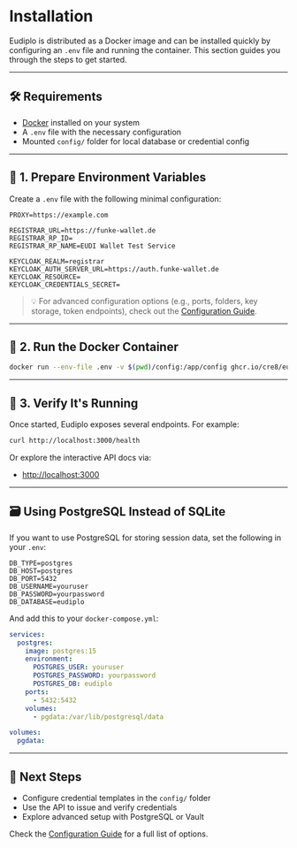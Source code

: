 # Installation

Eudiplo is distributed as a Docker image and can be installed quickly by configuring an `.env` file and running the container. This section guides you through the steps to get started.

---

## 🛠️ Requirements

- [Docker](https://www.docker.com/get-started) installed on your system
- A `.env` file with the necessary configuration
- Mounted `config/` folder for local database or credential config

---

## 📄 1. Prepare Environment Variables

Create a `.env` file with the following minimal configuration:

```env
PROXY=https://example.com

REGISTRAR_URL=https://funke-wallet.de
REGISTRAR_RP_ID=
REGISTRAR_RP_NAME=EUDI Wallet Test Service

KEYCLOAK_REALM=registrar
KEYCLOAK_AUTH_SERVER_URL=https://auth.funke-wallet.de
KEYCLOAK_RESOURCE=
KEYCLOAK_CREDENTIALS_SECRET=
```

> 💡 For advanced configuration options (e.g., ports, folders, key storage, token endpoints), check out the [Configuration Guide](configuration.md).

---

## 🐳 2. Run the Docker Container

```bash
docker run --env-file .env -v $(pwd)/config:/app/config ghcr.io/cre8/eudiplo:latest
```

---

## 🧪 3. Verify It's Running

Once started, Eudiplo exposes several endpoints. For example:

```bash
curl http://localhost:3000/health
```

Or explore the interactive API docs via:

- [http://localhost:3000](http://localhost:3000)

---

## 🗃️ Using PostgreSQL Instead of SQLite

If you want to use PostgreSQL for storing session data, set the following in your `.env`:

```env
DB_TYPE=postgres
DB_HOST=postgres
DB_PORT=5432
DB_USERNAME=youruser
DB_PASSWORD=yourpassword
DB_DATABASE=eudiplo
```

And add this to your `docker-compose.yml`:

```yaml
services:
  postgres:
    image: postgres:15
    environment:
      POSTGRES_USER: youruser
      POSTGRES_PASSWORD: yourpassword
      POSTGRES_DB: eudiplo
    ports:
      - 5432:5432
    volumes:
      - pgdata:/var/lib/postgresql/data

volumes:
  pgdata:
```

---

## 🧰 Next Steps

- Configure credential templates in the `config/` folder
- Use the API to issue and verify credentials
- Explore advanced setup with PostgreSQL or Vault

Check the [Configuration Guide](configuration.md) for a full list of options.
